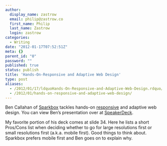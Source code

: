```yaml
---
author:
  display_name: zastrow
  email: philip@zastrow.co
  first_name: Philip
  last_name: Zastrow
  login: zastrow
categories:
  - Writing
date: "2012-01-17T07:52:51Z"
meta: {}
parent_id: "0"
password: ""
published: true
status: publish
title: 'Hands-On-Responsive and Adaptive Web Design'
type: post
aliases:
  - /2012/01/17/ldquoHands-On-Responsive-and-Adaptive-Web-Design.rdquo/
  - /2012/01/hands-on-responsive-and-adaptive-web-design/
---
```

<p>Ben Callahan of <a href="http://www.seesparkbox.com">Sparkbox</a> tackles hands-on <a href="http://www.alistapart.com/articles/responsive-web-design/">responsive</a> and adaptive web design. You can view Ben’s presentation over at <a href="http://speakerdeck.com/u/bencallahan/p/an-introduction-to-responsive-adaptive-web-design">SpeakerDeck</a>.</p>
<p>My favorite portion of his deck comes at slide 34. Here he lists a short  Pros/Cons list when deciding whether to go for large resolutions first or small resolutions first (a.k.a. mobile first). Good things to think about. Sparkbox prefers mobile first and Ben goes on to explain why.</p>
